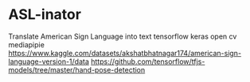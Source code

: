 # ASL-inator
Translate American Sign Language into text 
tensorflow
keras
open cv
mediapipie
https://www.kaggle.com/datasets/akshatbhatnagar174/american-sign-language-version-1/data
https://github.com/tensorflow/tfjs-models/tree/master/hand-pose-detection
